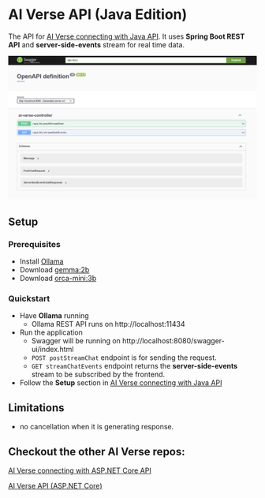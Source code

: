 # AI Verse API (Java Edition)

The API for [AI Verse connecting with Java API](https://github.com/robertmok/ai-verse/tree/feature/with-java-api). It uses **Spring Boot REST API** and **server-side-events** stream for real time data.

![](./demo.JPG)

## Setup

### Prerequisites

- Install [Ollama](https://ollama.com/)
- Download [gemma:2b](https://ollama.com/library/gemma)
- Download [orca-mini:3b](https://ollama.com/library/orca-mini)

### Quickstart

- Have **Ollama** running
	- Ollama REST API runs on http://localhost:11434
- Run the application
	- Swagger will be running on http://localhost:8080/swagger-ui/index.html
    -  `POST postStreamChat` endpoint is for sending the request.
    -  `GET streamChatEvents` endpoint returns the **server-side-events** stream to be subscribed by the frontend.
- Follow the **Setup** section in [AI Verse connecting with Java API](https://github.com/robertmok/ai-verse/tree/feature/with-java-api)

## Limitations

- no cancellation when it is generating response.

## Checkout the other **AI Verse** repos:

[AI Verse connecting with ASP.NET Core API](https://github.com/robertmok/ai-verse)

[AI Verse API (ASP.NET Core)](https://github.com/robertmok/ai-verse-api)
